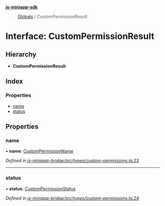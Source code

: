 **[js-miniapp-sdk](../README.md)**

> [Globals](../README.md) / CustomPermissionResult

# Interface: CustomPermissionResult

## Hierarchy

* **CustomPermissionResult**

## Index

### Properties

* [name](custompermissionresult.md#name)
* [status](custompermissionresult.md#status)

## Properties

### name

•  **name**: [CustomPermissionName](../enums/custompermissionname.md)

*Defined in [js-miniapp-bridge/src/types/custom-permissions.ts:23](https://github.com/rakutentech/js-miniapp/blob/549763f/js-miniapp-bridge/src/types/custom-permissions.ts#L23)*

___

### status

•  **status**: [CustomPermissionStatus](../enums/custompermissionstatus.md)

*Defined in [js-miniapp-bridge/src/types/custom-permissions.ts:24](https://github.com/rakutentech/js-miniapp/blob/549763f/js-miniapp-bridge/src/types/custom-permissions.ts#L24)*
